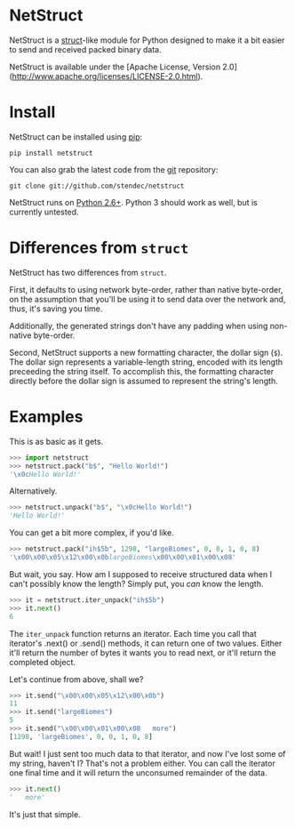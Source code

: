 NetStruct
=========

NetStruct is a [struct](http://docs.python.org/library/struct.html)-like
module for Python designed to make it a bit easier to send and received packed
binary data.

NetStruct is available under the [Apache License, Version 2.0]
(http://www.apache.org/licenses/LICENSE-2.0.html).


Install
=======

NetStruct can be installed using [pip](http://http://pypi.python.org/pypi/pip):

    pip install netstruct

You can also grab the latest code from the [git](http://git-scm.com/)
repository:

    git clone git://github.com/stendec/netstruct

NetStruct runs on [Python 2.6+](http://python.org). Python 3 should work as
well, but is currently untested.


Differences from ``struct``
===========================

NetStruct has two differences from ``struct``.

First, it defaults to using network byte-order, rather than native byte-order,
on the assumption that you'll be using it to send data over the network and,
thus, it's saving you time.

Additionally, the generated strings don't have any padding when using
non-native byte-order.

Second, NetStruct supports a new formatting character, the dollar sign (``$``).
The dollar sign represents a variable-length string, encoded with its length
preceeding the string itself. To accomplish this, the formatting character
directly before the dollar sign is assumed to represent the string's length.


Examples
========

This is as basic as it gets.

```python
>>> import netstruct
>>> netstruct.pack("b$", "Hello World!")
'\x0cHello World!'
```

Alternatively.

```python
>>> netstruct.unpack("b$", "\x0cHello World!")
'Hello World!'
```

You can get a bit more complex, if you'd like.

```python
>>> netstruct.pack("ih$5b", 1298, "largeBiomes", 0, 0, 1, 0, 8)
'\x00\x00\x05\x12\x00\x0blargeBiomes\x00\x00\x01\x00\x08'
```

But wait, you say. How am I supposed to receive structured data when I can't
possibly know the length? Simply put, you *can* know the length.

```python
>>> it = netstruct.iter_unpack("ih$5b")
>>> it.next()
6
```

The ``iter_unpack`` function returns an iterator. Each time you call that
iterator's .next() or .send() methods, it can return one of two values. Either
it'll return the number of bytes it wants you to read next, or it'll return
the completed object.

Let's continue from above, shall we?

```python
>>> it.send("\x00\x00\x05\x12\x00\x0b")
11
>>> it.send("largeBiomes")
5
>>> it.send("\x00\x00\x01\x00\x08   more")
[1298, 'largeBiomes', 0, 0, 1, 0, 8]
```

But wait! I just sent too much data to that iterator, and now I've lost some
of my string, haven't I? That's not a problem either. You can call the iterator
one final time and it will return the unconsumed remainder of the data.

```python
>>> it.next()
'   more'
```

It's just that simple.

